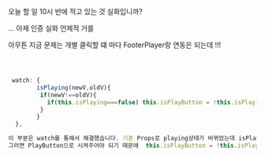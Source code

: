 오늘 할 일 10시 반에 적고 있는 것 실화입니까?

... 아재 인증 실화 언제적 거를 

아무튼 지금 문제는 개별 클릭할 떄 마다 FooterPlayer랑 연동은 되는데 !!! 

```js



 watch: { 
      	isPlaying(newV,oldV){
         if(newV!==oldV){
           if(this.isPlaying===false) this.isPlayButton = !this.isPlayingButton;
         }
        }
  },

이 부분은 watch를 통해서 해결했습니다. 기존 Props로 playing상태가 바뀌었는데 isPlaying이 false다 
그러면 PlayButton으로 시켜주어야 되기 때문에  this.isPlayButton = !this.isPlayingButton PlayButton을 토글 시켜주었습니다 

```